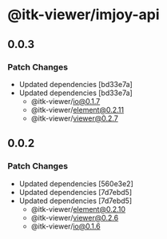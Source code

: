 # @itk-viewer/imjoy-api

## 0.0.3

### Patch Changes

- Updated dependencies [bd33e7a]
- Updated dependencies [bd33e7a]
  - @itk-viewer/io@0.1.7
  - @itk-viewer/element@0.2.11
  - @itk-viewer/viewer@0.2.7

## 0.0.2

### Patch Changes

- Updated dependencies [560e3e2]
- Updated dependencies [7d7ebd5]
- Updated dependencies [7d7ebd5]
  - @itk-viewer/element@0.2.10
  - @itk-viewer/viewer@0.2.6
  - @itk-viewer/io@0.1.6
